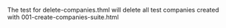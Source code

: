 The test for delete-companies.thml will delete all test companies created with 001-create-companies-suite.html
